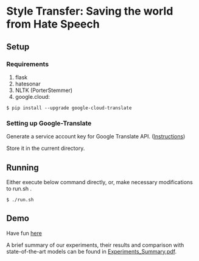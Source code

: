 # Style Transfer: Saving the world from Hate Speech


## Setup

### Requirements
1. flask
2. hatesonar
3. NLTK (PorterStemmer)
4. google.cloud:

```
$ pip install --upgrade google-cloud-translate
```

### Setting up Google-Translate
Generate a service account key for Google Translate API. ([Instructions](https://cloud.google.com/translate/docs/quickstart-client-libraries#client-libraries-install-python))

Store it in the current directory.

## Running
Either execute below command directly, or, make necessary modifications to run.sh .
```
$ ./run.sh
```

## Demo
Have fun [here](http://13.76.41.83:7100/)

A brief summary of our experiments, their results and comparison with state-of-the-art models can be found in [Experiments_Summary.pdf](Experiments_Summary.pdf).

